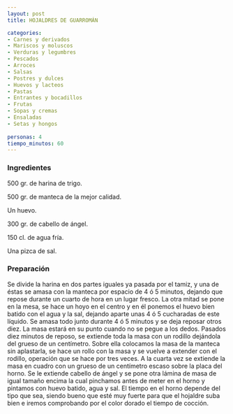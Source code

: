 ```yaml
---
layout: post
title: HOJALDRES DE GUARROMÁN

categories:
- Carnes y derivados
- Mariscos y moluscos
- Verduras y legumbres
- Pescados
- Arroces
- Salsas
- Postres y dulces
- Huevos y lacteos
- Pastas
- Entrantes y bocadillos
- Frutas
- Sopas y cremas
- Ensaladas
- Setas y hongos
 
personas: 4 
tiempo_minutos: 60 
---
```

<h3>Ingredientes</h3>
500 gr. de harina de trigo.

500 gr. de manteca de la mejor calidad.

Un huevo.

300 gr. de cabello de ángel.

150 cl. de agua fría.

Una pizca de sal.

<h3>Preparación</h3>
Se divide la harina en dos partes iguales ya pasada por el tamiz, y una de éstas se amasa con la manteca por espacio de 4 ó 5 minutos, dejando que repose durante un cuarto de hora en un lugar fresco. La otra mitad se pone en la mesa, se hace un hoyo en el centro y en él ponemos el huevo bien batido con el agua y la sal, dejando aparte unas 4 ó 5 cucharadas de este líquido. Se amasa todo junto durante 4 ó 5 minutos y se deja reposar otros diez. La masa estará en su punto cuando no se pegue a los dedos. Pasados diez minutos de reposo, se extiende toda la masa con un rodillo dejándola del grueso de un centímetro. Sobre ella colocamos la masa de la manteca sin aplastarla, se hace un rollo con la masa y se vuelve a extender con el rodillo, operación que se hace por tres veces. A la cuarta vez se extiende la masa en cuadro con un grueso de un centímetro escaso sobre la placa del horno. Se le extiende cabello de ángel y se pone otra lámina de masa de igual tamaño encima la cual pinchamos antes de meter en el horno y pintamos con huevo batido, agua y sal. El tiempo en el horno depende del tipo que sea, siendo bueno que esté muy fuerte para que el hojaldre suba bien e iremos comprobando por el color dorado el tiempo de cocción.

